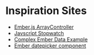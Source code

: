 Inspiration Sites
=================

* [Ember.js ArrayController](http://emberjs.jsbin.com/AvOYIwE/5/edit)
* [Javscript Stopwatch](http://www.seph.dk/blog/wp-content/uploads/stopwatch.js)
* [Complex Ember Data Example](https://github.com/toranb/complex-ember-data-example)
* [Ember datepicker component](http://stackoverflow.com/questions/19960687/date-entries-in-emberjs-templates)